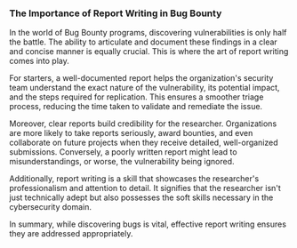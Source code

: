 ### The Importance of Report Writing in Bug Bounty

In the world of Bug Bounty programs, discovering vulnerabilities is only half the battle. The ability to articulate and document these findings in a clear and concise manner is equally crucial. This is where the art of report writing comes into play.

For starters, a well-documented report helps the organization's security team understand the exact nature of the vulnerability, its potential impact, and the steps required for replication. This ensures a smoother triage process, reducing the time taken to validate and remediate the issue.

Moreover, clear reports build credibility for the researcher. Organizations are more likely to take reports seriously, award bounties, and even collaborate on future projects when they receive detailed, well-organized submissions. Conversely, a poorly written report might lead to misunderstandings, or worse, the vulnerability being ignored.

Additionally, report writing is a skill that showcases the researcher's professionalism and attention to detail. It signifies that the researcher isn't just technically adept but also possesses the soft skills necessary in the cybersecurity domain.

In summary, while discovering bugs is vital, effective report writing ensures they are addressed appropriately.

